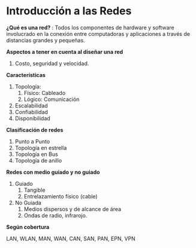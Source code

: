 # Introducción a las Redes
**¿Qué es una red?** : Todos los componentes de hardware y software involucrado en la conexión entre computadoras y aplicaciones a través de distancias grandes y pequeñas.

**Aspectos a tener en cuenta al diseñar una red**
1. Costo, seguridad y velocidad.

**Características**
1. Topología:
    1. Físico: Cableado
    2. Lógico: Comunicación
2. Escalabilidad
3. Confiabilidad
4. Disponibilidad

**Clasificación de redes**
1. Punto a Punto
2. Topología en estrella
3. Topología en Bus
4. Topología de anillo

**Redes con medio guiado y no guiado**
1. Guiado
    1. Tangible
    2. Entrelazamiento físico (cable)
2. No Guiada
    1. Medios dispersos y de alcance de área
    2. Ondas de radio, infrarojo.

**Según cobertura**

LAN, WLAN, MAN, WAN, CAN, SAN, PAN, EPN, VPN




